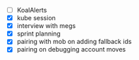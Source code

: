 * [ ] KoalAlerts
* [x] kube session
* [x] interview with megs
* [x] sprint planning
* [x] pairing with mob on adding fallback ids
* [x] pairing on debugging account moves
